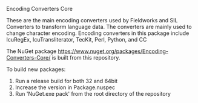 Encoding Converters Core

These are the main encoding converters used by Fieldworks and SIL Converters to transform language data.
The converters are mainly used to change character encoding.
Encoding converters in this package include IcuRegEx, IcuTransliterator, TecKit, Perl, Python, and CC

The NuGet package https://www.nuget.org/packages/Encoding-Converters-Core/ is built from this repository.

To build new packages:
1. Run a release build for both 32 and 64bit
2. Increase the version in Package.nuspec
3. Run 'NuGet.exe pack' from the root directory of the repository